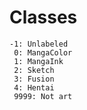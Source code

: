 # Classes
    -1: Unlabeled
     0: MangaColor
     1: MangaInk
     2: Sketch
     3: Fusion
     4: Hentai
     9999: Not art
